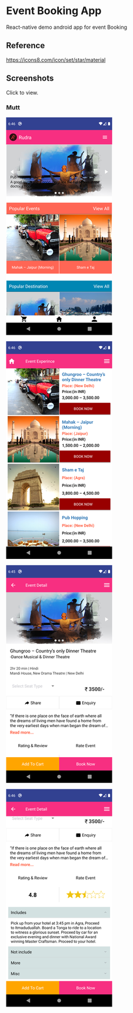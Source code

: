 # Event Booking App
React-native demo android app for event Booking

Reference
-----------
https://icons8.com/icon/set/star/material

Screenshots
-----------

Click to view.

### Mutt
[![ScreenShots1](https://github.com/pradeep4uhere/event-booking-app/blob/master/screenshots/image1.png)](https://github.com/pradeep4uhere/event-booking-app/blob/master/screenshots/image1.png)

[![ScreenShots2](https://github.com/pradeep4uhere/event-booking-app/blob/master/screenshots/image2.png)](https://github.com/pradeep4uhere/event-booking-app/blob/master/screenshots/image2.png)

[![ScreenShots3](https://github.com/pradeep4uhere/event-booking-app/blob/master/screenshots/image3.png)](https://github.com/pradeep4uhere/event-booking-app/blob/master/screenshots/image3.png)

[![ScreenShots4](https://github.com/pradeep4uhere/event-booking-app/blob/master/screenshots/image4.png)](https://github.com/pradeep4uhere/event-booking-app/blob/master/screenshots/image4.png)

